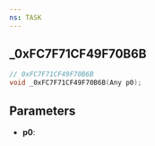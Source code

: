 ```yaml
---
ns: TASK
---
```

## _0xFC7F71CF49F70B6B

```c
// 0xFC7F71CF49F70B6B
void _0xFC7F71CF49F70B6B(Any p0);
```

## Parameters
* **p0**:
